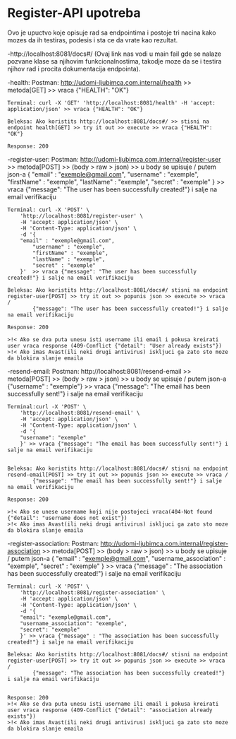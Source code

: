 # Register-API upotreba

Ovo je upuctvo koje opisuje rad sa endpointima i postoje tri nacina kako mozes da ih testiras, podesis i sta ce da vrate kao rezultat.


-http://localhost:8081/docs#/ (Ovaj link nas vodi u main fail gde se nalaze pozvane klase sa njihovim funkcionalnostima, 
takodje moze da se i testira njihov rad i procita dokumentacija endpointa).

-health:
    Postman: http://udomi-ljubimca.com.internal/health >> metoda[GET] >> vraca {"HEALTH": "OK"}

    Terminal: curl -X 'GET' 'http://localhost:8081/health' -H 'accept: application/json' >> vraca {"HEALTH": "OK"}

    Beleksa: Ako koristits http://localhost:8081/docs#/ >> stisni na endpoint health[GET] >> try it out >> execute >> vraca {"HEALTH": "OK"}

    Response: 200

-register-user:
    Postman: http://udomi-ljubimca.com.internal/register-user >> metoda[POST] >> (body > raw > json) >> u body se upisuje /
             putem json-a {
                            "email" : "exemple@gmail.com",
                            "username" : "exemple",
                            "firstName" : "exemple",
                            "lastName" : "exemple",
                            "secret" : "exemple"
                          }  >> vraca {"message": "The user has been successfully created!"} i salje na email verifikaciju
    

    Terminal: curl -X 'POST' \
        'http://localhost:8081/register-user' \
        -H 'accept: application/json' \
        -H 'Content-Type: application/json' \
        -d '{
        "email" : "exemple@gmail.com",
            "username" : "exemple",
            "firstName" : "exemple",
            "lastName" : "exemple",
            "secret" : "exemple"
        }'  >> vraca {"message": "The user has been successfully created!"} i salje na email verifikaciju

    Beleksa: Ako koristits http://localhost:8081/docs#/ stisni na endpoint register-user[POST] >> try it out >> popunis json >> execute >> vraca /
            {"message": "The user has been successfully created!"} i salje na email verifikaciju

    Response: 200

    >!< Ako se dva puta unesu isti username ili email i pokusa kreirati user vraca response (409-Conflict {"detail": "User already exists"})
    >!< Ako imas Avast(ili neki drugi antivirus) iskljuci ga zato sto moze da blokira slanje emaila

-resend-email:
    Postman: http://localhost:8081/resend-email >> metoda[POST] >> (body > raw > json) >> u body se upisuje /
             putem json-a {"username" : "exemple"}  >> vraca {"message": "The email has been successfully sent!"} i salje na email verifikaciju
    

    Terminal:curl -X 'POST' \
        'http://localhost:8081/resend-email' \
        -H 'accept: application/json' \
        -H 'Content-Type: application/json' \
        -d '{
        "username": "exemple"
        }' >> vraca {"message": "The email has been successfully sent!"} i salje na email verifikaciju


    Beleksa: Ako koristits http://localhost:8081/docs#/ stisni na endpoint resend-email[POST] >> try it out >> popunis json >> execute >> vraca /
            {"message": "The email has been successfully sent!"} i salje na email verifikaciju

    Response: 200

    >!< Ako se unese username koji nije postojeci vraca(404-Not found {"detail": "username does not exist"})
    >!< Ako imas Avast(ili neki drugi antivirus) iskljuci ga zato sto moze da blokira slanje emaila

-register-association:
    Postman: http://udomi-ljubimca.com.internal/register-association >> metoda[POST] >> (body > raw > json) >> u body se upisuje /
             putem json-a {
            "email" : "exemple@gmail.com",
            "username_association" : "exemple",
            "secret" : "exemple"
            }  >> vraca {"message" : "The association has been successfully created!"} i salje na email verifikaciju

    Terminal: curl -X 'POST' \
        'http://localhost:8081/register-association' \
        -H 'accept: application/json' \
        -H 'Content-Type: application/json' \
        -d '{
        "email": "exemple@gmail.com",
        "username_association": "exemple",
        "secret": "exemple"
        }' >> vraca {"message" : "The association has been successfully created!"} i salje na email verifikaciju

    Beleksa: Ako koristits http://localhost:8081/docs#/ stisni na endpoint register-user[POST] >> try it out >> popunis json >> execute >> vraca /
            {"message": "The association has been successfully created!"} i salje na email verifikaciju


    Response: 200
    >!< Ako se dva puta unesu isti username ili email i pokusa kreirati user vraca response (409-Conflict {"detail": "association already exists"})
    >!< Ako imas Avast(ili neki drugi antivirus) iskljuci ga zato sto moze da blokira slanje emaila
